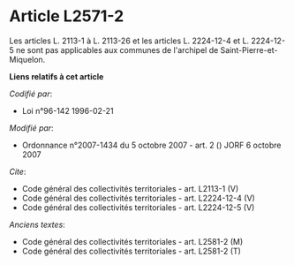 # Article L2571-2

Les articles L. 2113-1 à L. 2113-26 et les articles L. 2224-12-4 et L. 2224-12-5 ne sont pas applicables aux communes de
l'archipel de Saint-Pierre-et-Miquelon.

**Liens relatifs à cet article**

_Codifié par_:

  - Loi n°96-142 1996-02-21

_Modifié par_:

  - Ordonnance n°2007-1434 du 5 octobre 2007 - art. 2 () JORF 6 octobre 2007

_Cite_:

  - Code général des collectivités territoriales - art. L2113-1 (V)
  - Code général des collectivités territoriales - art. L2224-12-4 (V)
  - Code général des collectivités territoriales - art. L2224-12-5 (V)

_Anciens textes_:

  - Code général des collectivités territoriales - art. L2581-2 (M)
  - Code général des collectivités territoriales - art. L2581-2 (T)
